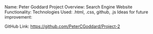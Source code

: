 Name: Peter Goddard
Project Overview: Search Engine
Website Functionality: 
Technologies Used: .html, .css, github, .js
Ideas for future improvement:





GitHub Link: https://github.com/PeterCGoddard/Project-2
